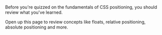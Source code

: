 Before you're quizzed on the fundamentals of CSS positioning, you should review what you've learned.

Open up this page to review concepts like floats, relative positioning, absolute positioning and more.